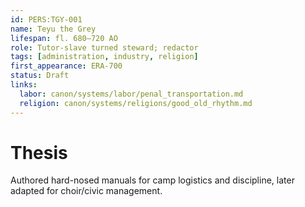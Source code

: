 ```yaml
---
id: PERS:TGY-001
name: Teyu the Grey
lifespan: fl. 680–720 AO
role: Tutor-slave turned steward; redactor
tags: [administration, industry, religion]
first_appearance: ERA-700
status: Draft
links:
  labor: canon/systems/labor/penal_transportation.md
  religion: canon/systems/religions/good_old_rhythm.md
---
```


# Thesis
Authored hard-nosed manuals for camp logistics and discipline, later adapted for choir/civic management.
